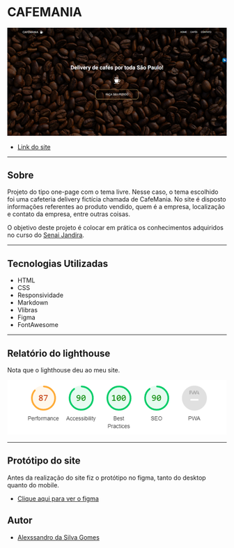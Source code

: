 # CAFEMANIA

![](./img/screenshot-hero.png)
- [Link do site](https://fernandoleonid.github.io/one-page-2022/ds1t-a/Alexssandro/index.html)

---

## Sobre

Projeto do tipo one-page com o tema livre. Nesse caso, o tema escolhido foi uma cafeteria delivery fictícia chamada de CafeMania. No site é disposto informações referentes ao produto vendido, quem é a empresa, localização e contato da empresa, entre outras coisas.

O objetivo deste projeto é colocar em prática os conhecimentos adquiridos no curso do [Senai Jandira](https://jandira.sp.senai.br/). 

---

## Tecnologias Utilizadas

- HTML
- CSS
- Responsividade
- Markdown
- Vlibras 
- Figma
- FontAwesome

---

## Relatório do lighthouse

Nota que o lighthouse deu ao meu site. 

![](./img/notaLighthouse.png)

---

## Protótipo do site 

Antes da realização do site fiz o protótipo no figma, tanto do desktop quanto do mobile.

- [Clique aqui para ver o figma](https://www.figma.com/file/xTqy0QaMjIWs8Ck3YavBbx/Cafeteria?node-id=151%3A1750&t=6vdqmxUPXpkrBvgf-0)

## Autor

- [Alexssandro da Silva Gomes](https://github.com/AlexssandroSilvaGomes)
